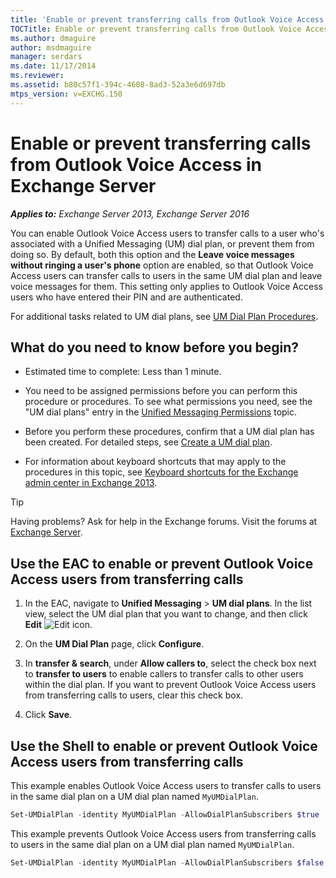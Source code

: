 ```yaml
---
title: 'Enable or prevent transferring calls from Outlook Voice Access: Exchange 2013 Help'
TOCTitle: Enable or prevent transferring calls from Outlook Voice Access
ms.author: dmaguire
author: msdmaguire
manager: serdars
ms.date: 11/17/2014
ms.reviewer: 
ms.assetid: b80c57f1-394c-4608-8ad3-52a3e6d697db
mtps_version: v=EXCHG.150
---
```


# Enable or prevent transferring calls from Outlook Voice Access in Exchange Server

_**Applies to:** Exchange Server 2013, Exchange Server 2016_

You can enable Outlook Voice Access users to transfer calls to a user who's associated with a Unified Messaging (UM) dial plan, or prevent them from doing so. By default, both this option and the **Leave voice messages without ringing a user's phone** option are enabled, so that Outlook Voice Access users can transfer calls to users in the same UM dial plan and leave voice messages for them. This setting only applies to Outlook Voice Access users who have entered their PIN and are authenticated.

For additional tasks related to UM dial plans, see [UM Dial Plan Procedures](http://technet.microsoft.com/library/1bda77c8-c4e2-4ae0-a001-76ae029bf843.aspx).

## What do you need to know before you begin?

- Estimated time to complete: Less than 1 minute.

- You need to be assigned permissions before you can perform this procedure or procedures. To see what permissions you need, see the "UM dial plans" entry in the [Unified Messaging Permissions](http://technet.microsoft.com/library/d326c3bc-8f33-434a-bf02-a83cc26a5498.aspx) topic.

- Before you perform these procedures, confirm that a UM dial plan has been created. For detailed steps, see [Create a UM dial plan](create-um-dial-plan-exchange-2013-help.md).

- For information about keyboard shortcuts that may apply to the procedures in this topic, see [Keyboard shortcuts for the Exchange admin center in Exchange 2013](keyboard-shortcuts-in-the-exchange-admin-center-2013-help.md).

> [!TIP]
> Having problems? Ask for help in the Exchange forums. Visit the forums at [Exchange Server](https://go.microsoft.com/fwlink/p/?linkId=60612).

## Use the EAC to enable or prevent Outlook Voice Access users from transferring calls

1. In the EAC, navigate to **Unified Messaging** \> **UM dial plans**. In the list view, select the UM dial plan that you want to change, and then click **Edit** ![Edit icon](images/ITPro_EAC_EditIcon.gif).

2. On the **UM Dial Plan** page, click **Configure**.

3. In **transfer & search**, under **Allow callers to**, select the check box next to **transfer to users** to enable callers to transfer calls to other users within the dial plan. If you want to prevent Outlook Voice Access users from transferring calls to users, clear this check box.

4. Click **Save**.

## Use the Shell to enable or prevent Outlook Voice Access users from transferring calls

This example enables Outlook Voice Access users to transfer calls to users in the same dial plan on a UM dial plan named `MyUMDialPlan`.

```powershell
Set-UMDialPlan -identity MyUMDialPlan -AllowDialPlanSubscribers $true
```

This example prevents Outlook Voice Access users from transferring calls to users in the same dial plan on a UM dial plan named `MyUMDialPlan`.

```powershell
Set-UMDialPlan -identity MyUMDialPlan -AllowDialPlanSubscribers $false
```
